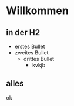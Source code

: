 # Willkommen

## in der H2

 -   erstes Bullet
 -   zweites Bullet
      -   drittes Bullet
          - kvkjb

## alles
ok